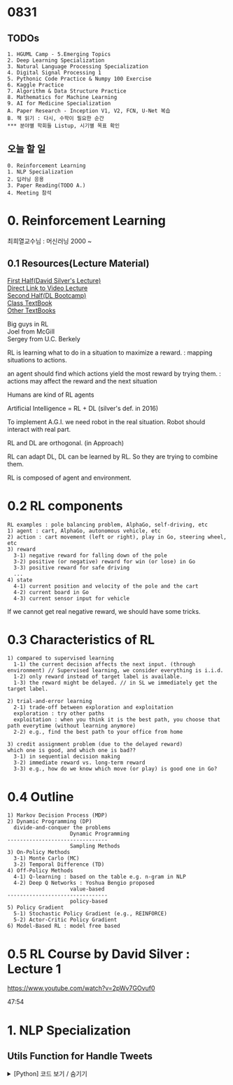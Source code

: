 # 0831
## TODOs
```
1. HGUML Camp - 5.Emerging Topics
2. Deep Learning Specialization
3. Natural Language Processing Specialization
4. Digital Signal Processing 1
5. Pythonic Code Practice & Numpy 100 Exercise
6. Kaggle Practice
7. Algorithm & Data Structure Practice
8. Mathematics for Machine Learning
9. AI for Medicine Specialization
A. Paper Research - Inception V1, V2, FCN, U-Net 복습
B. 책 읽기 : 다시, 수학이 필요한 순간
*** 분야별 학회들 Listup, 시기별 목표 확인
```

## 오늘 할 일
```
0. Reinforcement Learning
1. NLP Specialization
2. 딥러닝 응용
3. Paper Reading(TODO A.)
4. Meeting 참석
```

# 0. Reinforcement Learning
최희열교수님
 : 머신러닝 2000 ~ 

## 0.1 Resources(Lecture Material)
[First Half(David Silver's Lecture)](https://www.davidsilver.uk/teaching/)<br>
[Direct Link to Video Lecture](https://www.youtube.com/watch?v=2pWv7GOvuf0&list=PLqYmG7hTraZBiG_XpjnPrSNw-1XQaM_gB)<br>
[Second Half(DL Bootcamp)](https://sites.google.com/view/deep-rl-bootcamp/lectures)<br>
[Class TextBook](http://incompleteideas.net/book/the-book.html)<br>
[Other TextBooks](https://tensorflow.blog/tag/richard-s-sutton/)

Big guys in RL<br>
Joel from McGill<br>
Sergey from U.C. Berkely

RL is learning what to do in a situation to maximize a reward.
 : mapping situations to actions.

an agent should find which actions yield the most reward by trying them.
 : actions may affect the reward and the next situation

Humans are kind of RL agents

Artificial Intelligence = RL + DL (silver's def. in 2016)

To implement A.G.I. we need robot in the real situation.
Robot should interact with real part.

RL and DL are orthogonal. (in Approach)

RL can adapt DL, DL can be learned by RL. So they are trying to combine them.

RL is composed of agent and environment.

# 0.2 RL components
```
RL examples : pole balancing problem, AlphaGo, self-driving, etc
1) agent : cart, AlphaGo, autonomous vehicle, etc
2) action : cart movement (left or right), play in Go, steering wheel, etc
3) reward
  3-1) negative reward for falling down of the pole
  3-2) positive (or negative) reward for win (or lose) in Go
  3-3) positive reward for safe driving
  ...
4) state
  4-1) current position and velocity of the pole and the cart
  4-2) current board in Go
  4-3) current sensor input for vehicle
```
If we cannot get real negative reward, we should have some tricks.

# 0.3 Characteristics of RL
```
1) compared to supervised learning
  1-1) the current decision affects the next input. (through environment) // Supervised learning, we consider everything is i.i.d.
  1-2) only reward instead of target label is available.
  1-3) the reward might be delayed. // in SL we immediately get the target label.

2) trial-and-error learning
  2-1) trade-off between exploration and exploitation
  exploration : try other paths
  exploitation : when you think it is the best path, you choose that path everytime (without learning anymore)
  2-2) e.g., find the best path to your office from home

3) credit assignment problem (due to the delayed reward)
which one is good, and which one is bad??
  3-1) in sequential decision making
  3-2) immediate reward vs. long-term reward
  3-3) e.g., how do we know which move (or play) is good one in Go?
```

# 0.4 Outline
```
1) Markov Decision Process (MDP)
2) Dynamic Programming (DP)
  divide-and-conquer the problems
                    Dynamic Programming
--------------------------------
                    Sampling Methods
3) On-Policy Methods
  3-1) Monte Carlo (MC)
  3-2) Temporal Difference (TD)
4) Off-Policy Methods
  4-1) Q-learning : based on the table e.g. n-gram in NLP
  4-2) Deep Q Networks : Yoshua Bengio proposed
                    value-based
--------------------------------
                    policy-based
5) Policy Gradient
  5-1) Stochastic Policy Gradient (e.g., REINFORCE)
  5-2) Actor-Critic Policy Gradient
6) Model-Based RL : model free based
```

# 0.5 RL Course by David Silver : Lecture 1
https://www.youtube.com/watch?v=2pWv7GOvuf0

47:54

# 1. NLP Specialization

## Utils Function for Handle Tweets
<details markdown ="1">
<summary>[Python] 코드 보기 / 숨기기</summary>

```python
def process_tweet(tweet):
    """Process tweet function.
    Input:
        tweet: a string containing a tweet
    Output:
        tweets_clean: a list of words containing the processed tweet

    """
    stemmer = PorterStemmer()
    stopwords_english = stopwords.words('english')
    # remove stock market tickers like $GE
    tweet = re.sub(r'\$\w*', '', tweet)
    # remove old style retweet text "RT"
    tweet = re.sub(r'^RT[\s]+', '', tweet)
    # remove hyperlinks
    tweet = re.sub(r'https?:\/\/.*[\r\n]*', '', tweet)
    # remove hashtags
    # only removing the hash # sign from the word
    tweet = re.sub(r'#', '', tweet)
    # tokenize tweets
    tokenizer = TweetTokenizer(preserve_case=False, strip_handles=True,
                               reduce_len=True)
    tweet_tokens = tokenizer.tokenize(tweet)

    tweets_clean = []
    for word in tweet_tokens:
        if (word not in stopwords_english and  # remove stopwords
                word not in string.punctuation):  # remove punctuation
            # tweets_clean.append(word)
            stem_word = stemmer.stem(word)  # stemming word
            tweets_clean.append(stem_word)

    return tweets_clean

def build_freqs(tweets, ys):
    """Build frequencies.
    Input:
        tweets: a list of tweets
        ys: an m x 1 array with the sentiment label of each tweet
            (either 0 or 1)
    Output:
        freqs: a dictionary mapping each (word, sentiment) pair to its
        frequency
    """
    # Convert np array to list since zip needs an iterable.
    # The squeeze is necessary or the list ends up with one element.
    # Also note that this is just a NOP if ys is already a list.
    yslist = np.squeeze(ys).tolist()

    # Start with an empty dictionary and populate it by looping over all tweets
    # and over all processed words in each tweet.
    freqs = {}
    for y, tweet in zip(yslist, tweets):
        for word in process_tweet(tweet):
            pair = (word, y)
            if pair in freqs:
                freqs[pair] += 1
            else:
                freqs[pair] = 1

    return freqs
```

</details>

